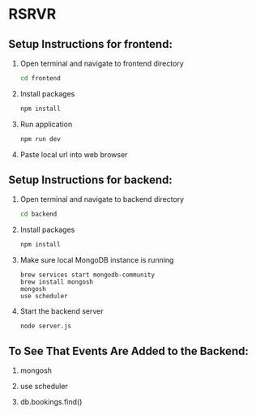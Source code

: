 # RSRVR

## Setup Instructions for frontend:

1. Open terminal and navigate to frontend directory 
    ```bash 
    cd frontend
    ```
2. Install packages
    ```bash 
    npm install
    ```
3. Run application
    ```bash
    npm run dev
    ```
4. Paste local url into web browser

## Setup Instructions for backend:

1. Open terminal and navigate to backend directory
    ```bash 
    cd backend
    ```

2. Install packages
    ```bash 
    npm install
    ```
3. Make sure local MongoDB instance is running
    ```
    brew services start mongodb-community
    brew install mongosh
    mongosh
    use scheduler 
    ```
4. Start the backend server
    ```
    node server.js
    ```

## To See That Events Are Added to the Backend: 

1. mongosh 

2. use scheduler 

3. db.bookings.find()